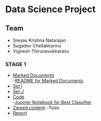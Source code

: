 # Data Science Project
## Team
- Sreyas Krishna Natarajan
- Sugadev Chellakkannu
- Vignesh Thirunavukkarasu

### STAGE 1
* [Marked Documents](https://github.com/sugadev/CS839/tree/master/Stage%201/All%20Marked%20Documents)
  <br/>  -[README for Marked Documents](https://github.com/sugadev/CS839/blob/master/Stage%201/All%20Marked%20Documents/README.md)
* [Set I](https://github.com/sugadev/CS839/tree/master/Stage%201/Set%20I)
* [Set J](https://github.com/sugadev/CS839/tree/master/Stage%201/Set%20J)
* [Code](https://github.com/sugadev/CS839/tree/master/Stage%201/code)
<br/>     -[Jupyter Notebook for Best Classifier](https://github.com/sugadev/CS839/blob/master/Stage%201/code/Person_Name_Classifier.ipynb)
* [Zipped content]()--Todo
* [Report](https://github.com/sugadev/CS839/blob/master/Stage%201/Stage1_Report.pdf)
